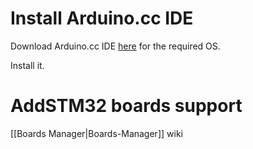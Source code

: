 # Install Arduino.cc IDE
Download Arduino.cc IDE [here](https://www.arduino.cc/en/Main/Software) for the required OS.

Install it.

# AddSTM32 boards support
[[Boards Manager|Boards-Manager]] wiki


